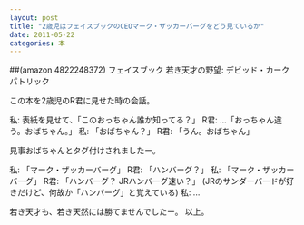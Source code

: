 ```yaml
---
layout: post
title: "2歳児はフェイスブックのCEOマーク・ザッカーバーグをどう見ているか"
date: 2011-05-22
categories: 本
---
```

 ##(amazon 4822248372)  フェイスブック 若き天才の野望: デビッド・カークパトリック

この本を2歳児のR君に見せた時の会話。

 私:  表紙を見せて、「このおっちゃん誰か知ってる？」
 R君: ...「おっちゃん違う。おばちゃん。」
 私:  「おばちゃん？」
 R君: 「うん。おばちゃん」

見事おばちゃんとタグ付けされましたー。

 私:  「マーク・ザッカーバーグ」
 R君: 「ハンバーグ？」
 私:  「マーク・ザッカーバーグ」
 R君: 「ハンバーグ？ JRハンバーグ速い？」 (JRのサンダーバードが好きだけど、何故か「ハンバーグ」と覚えている)
 私:  ... 

若き天才も、若き天然には勝てませんでしたー。
以上。
